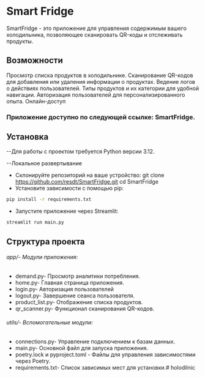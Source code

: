 # Smart Fridge 
SmartFridge - это приложение для управления содержимым вашего холодильника, позволяющее сканировать QR-коды и отслеживать продукты.

## Возможности

Просмотр списка продуктов в холодильнике.
Сканирование QR-кодов для добавления или удаления информации о продуктах.
Ведение логов о действиях пользователей.
Типы продуктов и их категории для удобной навигации.
Авторизация пользователей для персонализированного опыта.
Онлайн-доступ

### Приложение доступно по следующей ссылке: SmartFridge.

## Установка

--Для работы с проектом требуется Python версии 3.12.

--Локальное развертывание

- Склонируйте репозиторий на ваше устройство:
git clone https://github.com/resdt/SmartFridge.git
cd SmartFridge
- Установите зависимости с помощью pip:
```bash
pip install -r requirements.txt
```
- Запустите приложение через Streamlit:
```bash
streamlit run main.py
```

## Структура проекта

###### app/- Модули приложения:
- demand.py- Просмотр аналитики потребления. 
- home.py- Главная страница приложения. 
- login.py- Авторизация пользователей 
- logout.py- Завершение сеанса пользователя. 
- product_list.py- Отображение списка продуктов. 
- qr_scanner.py- Функционал сканирования QR-кодов. 


###### utils/- Вспомогательные модули: 
- connections.py- Управление подключением к базам данных. 
- main.py- Основной файл для запуска приложения. 
- poetry.lock и pyproject.toml - Файлы для управления зависимостями через Poetry. 
- requirements.txt- Список зависимых мест для установки.# holodilnic 
